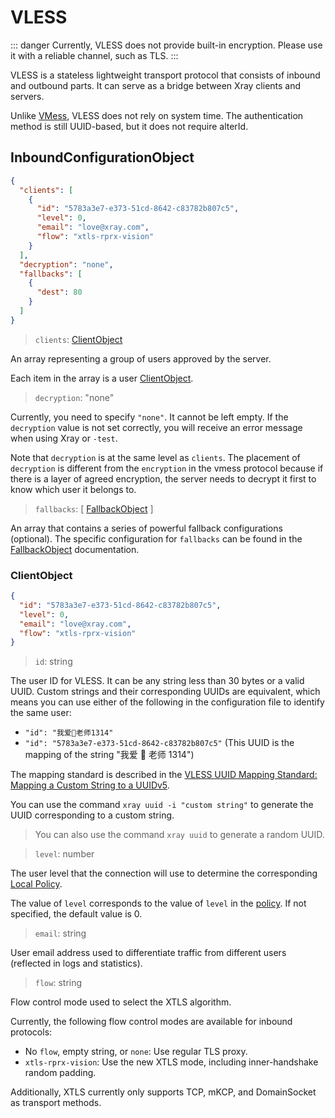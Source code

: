 # VLESS

::: danger
Currently, VLESS does not provide built-in encryption. Please use it with a reliable channel, such as TLS.
:::

VLESS is a stateless lightweight transport protocol that consists of inbound and outbound parts. It can serve as a bridge between Xray clients and servers.

Unlike [VMess](./vmess.md), VLESS does not rely on system time. The authentication method is still UUID-based, but it does not require alterId.

## InboundConfigurationObject

```json
{
  "clients": [
    {
      "id": "5783a3e7-e373-51cd-8642-c83782b807c5",
      "level": 0,
      "email": "love@xray.com",
      "flow": "xtls-rprx-vision"
    }
  ],
  "decryption": "none",
  "fallbacks": [
    {
      "dest": 80
    }
  ]
}
```

> `clients`: [ClientObject](#clientobject)

An array representing a group of users approved by the server.

Each item in the array is a user [ClientObject](#clientobject).

> `decryption`: "none"

Currently, you need to specify `"none"`. It cannot be left empty. If the `decryption` value is not set correctly, you will receive an error message when using Xray or `-test`.

Note that `decryption` is at the same level as `clients`. The placement of `decryption` is different from the `encryption` in the vmess protocol because if there is a layer of agreed encryption, the server needs to decrypt it first to know which user it belongs to.

> `fallbacks`: \[ [FallbackObject](../features/fallback.md) \]

An array that contains a series of powerful fallback configurations (optional). The specific configuration for `fallbacks` can be found in the [FallbackObject](../features/fallback.md#fallbacks-configuration) documentation.

### ClientObject

```json
{
  "id": "5783a3e7-e373-51cd-8642-c83782b807c5",
  "level": 0,
  "email": "love@xray.com",
  "flow": "xtls-rprx-vision"
}
```

> `id`: string

The user ID for VLESS. It can be any string less than 30 bytes or a valid UUID. Custom strings and their corresponding UUIDs are equivalent, which means you can use either of the following in the configuration file to identify the same user:

- `"id": "我爱🍉老师1314"`
- `"id": "5783a3e7-e373-51cd-8642-c83782b807c5"` (This UUID is the mapping of the string "我爱 🍉 老师 1314")

The mapping standard is described in the [VLESS UUID Mapping Standard: Mapping a Custom String to a UUIDv5](https://github.com/XTLS/Xray-core/issues/158).

You can use the command `xray uuid -i "custom string"` to generate the UUID corresponding to a custom string.

> You can also use the command `xray uuid` to generate a random UUID.

> `level`: number

The user level that the connection will use to determine the corresponding [Local Policy](../policy.md#levelpolicyobject).

The value of `level` corresponds to the value of `level` in the [policy](../policy.md#policyobject). If not specified, the default value is 0.

> `email`: string

User email address used to differentiate traffic from different users (reflected in logs and statistics).

> `flow`: string

Flow control mode used to select the XTLS algorithm.

Currently, the following flow control modes are available for inbound protocols:

- No `flow`, empty string, or `none`: Use regular TLS proxy.
- `xtls-rprx-vision`: Use the new XTLS mode, including inner-handshake random padding.

Additionally, XTLS currently only supports TCP, mKCP, and DomainSocket as transport methods.
